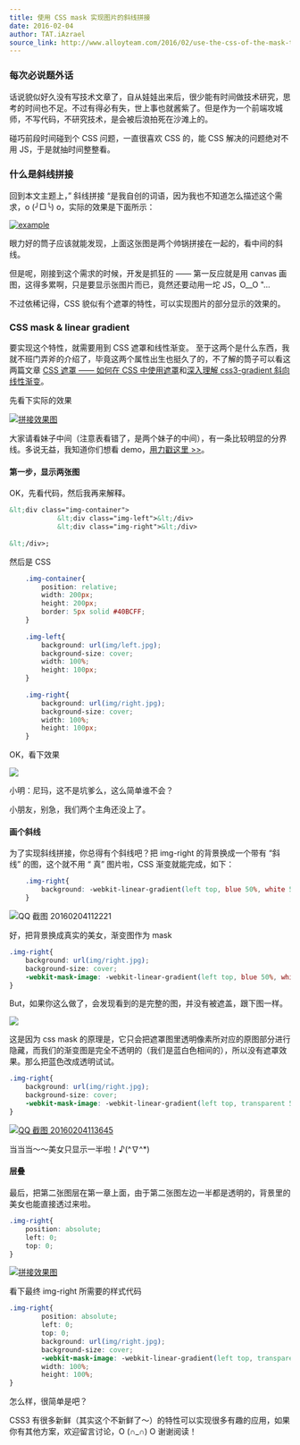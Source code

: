 ```yaml
---
title: 使用 CSS mask 实现图片的斜线拼接
date: 2016-02-04
author: TAT.iAzrael
source_link: http://www.alloyteam.com/2016/02/use-the-css-of-the-mask-to-achieve-a-picture-diagonal-mosaic/
---
```


<!-- {% raw %} - for jekyll -->

### 每次必说题外话

话说貌似好久没有写技术文章了，自从娃娃出来后，很少能有时间做技术研究，思考的时间也不足。不过有得必有失，世上事也就酱紫了。但是作为一个前端攻城师，不写代码，不研究技术，是会被后浪拍死在沙滩上的。

碰巧前段时间碰到个 CSS 问题，一直很喜欢 CSS 的，能 CSS 解决的问题绝对不用 JS，于是就抽时间整整看。

### 什么是斜线拼接

回到本文主题上，” 斜线拼接 “是我自创的词语，因为我也不知道怎么描述这个需求，o (╯□╰) o，实际的效果是下面所示：

[![example](http://www.alloyteam.com/wp-content/uploads/auto_save_image/2016/02/035701rqZ.png)](http://www.alloyteam.com/wp-content/uploads/auto_save_image/2016/02/035701rqZ.png)

眼力好的筒子应该就能发现，上面这张图是两个帅锅拼接在一起的，看中间的斜线。

但是呢，刚接到这个需求的时候，开发是抓狂的 —— 第一反应就是用 canvas 画图，这得多累啊，只是要显示张图片而已，竟然还要动用一坨 JS，O\_\_O "…

不过依稀记得，CSS 貌似有个遮罩的特性，可以实现图片的部分显示的效果的。

### CSS mask & linear gradient

要实现这个特性，就需要用到 CSS 遮罩和线性渐变。 至于这两个是什么东西，我就不班门弄斧的介绍了，毕竟这两个属性出生也挺久了的，不了解的筒子可以看这两篇文章 [CSS 遮罩 —— 如何在 CSS 中使用遮罩](http://www.w3cplus.com/css3/css-masking.html)和[深入理解 css3-gradient 斜向线性渐变](http://www.zhangxinxu.com/wordpress/2013/09/%E6%B7%B1%E5%85%A5%E7%90%86%E8%A7%A3css3-gradient%E6%96%9C%E5%90%91%E7%BA%BF%E6%80%A7%E6%B8%90%E5%8F%98/)。

先看下实际的效果

[![拼接效果图](http://www.alloyteam.com/wp-content/uploads/auto_save_image/2016/02/0357027HZ.png)](http://demo.imatlas.com/use-css-mask-slash-achieve-image-stitching.html)

大家请看妹子中间（注意表看错了，是两个妹子的中间），有一条比较明显的分界线。多说无益，我知道你们想看 demo，[用力戳这里 >>](http://demo.imatlas.com/use-css-mask-slash-achieve-image-stitching.html)。

#### **第一步，显示两张图**

OK，先看代码，然后我再来解释。

```html
&lt;div class="img-container">
            &lt;div class="img-left">&lt;/div>
            &lt;div class="img-right">&lt;/div>
        
&lt;/div>;
```

然后是 CSS

```css
    .img-container{
        position: relative;
        width: 200px;
        height: 200px;
        border: 5px solid #40BCFF;
    }
 
    .img-left{
        background: url(img/left.jpg);
        background-size: cover;
        width: 100%;
        height: 100px;
    }
 
    .img-right{
        background: url(img/right.jpg);
        background-size: cover;
        width: 100%;
        height: 100px;
    }
```

OK，看下效果

[![](http://www.alloyteam.com/wp-content/uploads/auto_save_image/2016/02/035703Jiv.png)](http://www.alloyteam.com/wp-content/uploads/auto_save_image/2016/02/035703Jiv.png)

小明：尼玛，这不是坑爹么，这么简单谁不会？

小朋友，别急，我们两个主角还没上了。

#### **画个斜线**

为了实现斜线拼接，你总得有个斜线吧？把 img-right 的背景换成一个带有 “斜线” 的图，这个就不用 “ 真” 图片啦，CSS 渐变就能完成，如下：

```css
    .img-right{
        background: -webkit-linear-gradient(left top, blue 50%, white 50%);
    }
```

![QQ 截图 20160204112221](http://www.alloyteam.com/wp-content/uploads/auto_save_image/2016/02/035703IQS.png)

好，把背景换成真实的美女，渐变图作为 mask

```css
.img-right{
    background: url(img/right.jpg);
    background-size: cover;
    -webkit-mask-image: -webkit-linear-gradient(left top, blue 50%, white 50%);
}
```

But，如果你这么做了，会发现看到的是完整的图，并没有被遮盖，跟下图一样。

[![](http://www.alloyteam.com/wp-content/uploads/auto_save_image/2016/02/035703Jiv.png)](http://www.alloyteam.com/wp-content/uploads/auto_save_image/2016/02/035703Jiv.png)

这是因为 css mask 的原理是，它只会把遮罩图里透明像素所对应的原图部分进行隐藏，而我们的渐变图是完全不透明的（我们是蓝白色相间的），所以没有遮罩效果。那么把蓝色改成透明试试。

```css
.img-right{
    background: url(img/right.jpg);
    background-size: cover;
    -webkit-mask-image: -webkit-linear-gradient(left top, transparent 50%, white 50%);
}
```

[![QQ 截图 20160204113645](http://www.alloyteam.com/wp-content/uploads/auto_save_image/2016/02/035704fmA.png)](http://www.alloyteam.com/wp-content/uploads/auto_save_image/2016/02/035704fmA.png)

当当当～～美女只显示一半啦！♪(^∇^\*)

#### **层叠**

最后，把第二张图层在第一章上面，由于第二张图左边一半都是透明的，背景里的美女也能直接透过来啦。

```css
.img-right{
    position: absolute;
    left: 0;
    top: 0; 
}
```

[![拼接效果图](http://www.alloyteam.com/wp-content/uploads/auto_save_image/2016/02/0357027HZ.png)](http://demo.imatlas.com/use-css-mask-slash-achieve-image-stitching.html)

看下最终 img-right 所需要的样式代码

```css
.img-right{
        position: absolute;
        left: 0;
        top: 0;
        background: url(img/right.jpg);
        background-size: cover;
        -webkit-mask-image: -webkit-linear-gradient(left top, transparent 50%, white 50%);
        width: 100%;
        height: 100%;
}
```

怎么样，很简单是吧？

CSS3 有很多新鲜（其实这个不新鲜了～）的特性可以实现很多有趣的应用，如果你有其他方案，欢迎留言讨论，O (∩\_∩) O 谢谢阅读！


<!-- {% endraw %} - for jekyll -->